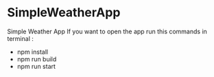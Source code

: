 # SimpleWeatherApp
Simple Weather App
If you want to open the app run this commands in terminal : 
* npm install 
* npm run build
* npm run start
